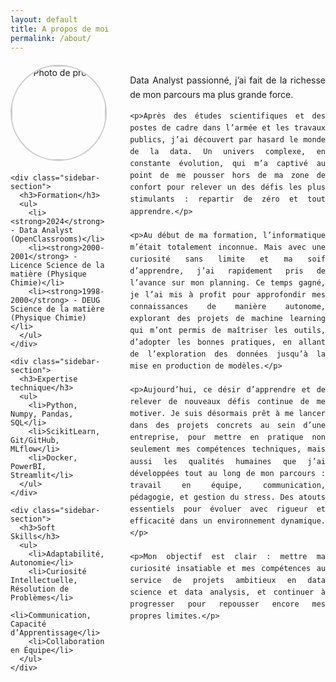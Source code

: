 ```yaml
---
layout: default
title: A propos de moi
permalink: /about/
---
```






<style>
/* Conteneur principal */
.about-container {
  display: flex;
  align-items: flex-start;
  gap: 40px;
  margin: 20px;
  max-width: 1200px; /* Limite la largeur pour éviter un texte trop étalé */
  margin-left: auto;
  margin-right: auto;
}

/* Colonne de gauche */
.sidebar {
  flex: 1;
  max-width: 30%;
}

/* Photo de profil */
.photo-container {
  text-align: center;
  margin-bottom: 20px;
}

.profile-photo {
  width: 150px;
  height: 150px;
  border-radius: 50%;
  object-fit: cover;
  border: 2px solid #ccc;
}

/* Sections de la colonne de gauche */
.sidebar-section {
  margin-bottom: 20px;
}

.sidebar-section h3 {
  font-size: 1.3em;
  margin-bottom: 10px;
}

.sidebar-section ul {
  list-style-type: none;
  padding-left: 0;
}

.sidebar-section ul li {
  margin: 5px 0;
  font-size: 1.1em;
}

/* Contenu principal */
.about-content {
  flex: 2; /* Prend 2/3 de la largeur */
  max-width: 65%;
  line-height: 1.6;
  text-align: justify;
}

</style>

<div class="about-container">
  <!-- Colonne de gauche -->
  <div class="sidebar">
    <div class="photo-container">
      <img src="https://github.com/user-attachments/assets/b42a9ba1-0b07-4b02-90bd-283fc1a8c002" alt="Photo de profil" class="profile-photo">
    </div>

    <div class="sidebar-section">
      <h3>Formation</h3>
      <ul>
        <li><strong>2024</strong> - Data Analyst (OpenClassrooms)</li>
        <li><strong>2000-2001</strong> - Licence Science de la matière (Physique Chimie)</li>
        <li><strong>1998-2000</strong> - DEUG Science de la matière (Physique Chimie)</li>
      </ul>
    </div>

    <div class="sidebar-section">
      <h3>Expertise technique</h3>
      <ul>
        <li>Python, Numpy, Pandas, SQL</li>
        <li>ScikitLearn, Git/GitHub, MLflow</li>
        <li>Docker, PowerBI, Streamlit</li>
      </ul>
    </div>

    <div class="sidebar-section">
      <h3>Soft Skills</h3>
      <ul>
        <li>Adaptabilité, Autonomie</li>
        <li>Curiosité Intellectuelle, Résolution de Problèmes</li>
        <li>Communication, Capacité d’Apprentissage</li>
        <li>Collaboration en Équipe</li>
      </ul>
    </div>
  </div>

  <!-- Contenu principal -->
  <div class="about-content">
    <p>Data Analyst passionné, j’ai fait de la richesse de mon parcours ma plus grande force.</p>

    <p>Après des études scientifiques et des postes de cadre dans l’armée et les travaux publics, j’ai découvert par hasard le monde de la data. Un univers complexe, en constante évolution, qui m’a captivé au point de me pousser hors de ma zone de confort pour relever un des défis les plus stimulants : repartir de zéro et tout apprendre.</p>

    <p>Au début de ma formation, l’informatique m’était totalement inconnue. Mais avec une curiosité sans limite et ma soif d’apprendre, j’ai rapidement pris de l’avance sur mon planning. Ce temps gagné, je l’ai mis à profit pour approfondir mes connaissances de manière autonome, explorant des projets de machine learning qui m’ont permis de maîtriser les outils, d’adopter les bonnes pratiques, en allant de l’exploration des données jusqu’à la mise en production de modèles.</p>

    <p>Aujourd’hui, ce désir d’apprendre et de relever de nouveaux défis continue de me motiver. Je suis désormais prêt à me lancer dans des projets concrets au sein d’une entreprise, pour mettre en pratique non seulement mes compétences techniques, mais aussi les qualités humaines que j’ai développées tout au long de mon parcours : travail en équipe, communication, pédagogie, et gestion du stress. Des atouts essentiels pour évoluer avec rigueur et efficacité dans un environnement dynamique.</p>

    <p>Mon objectif est clair : mettre ma curiosité insatiable et mes compétences au service de projets ambitieux en data science et data analysis, et continuer à progresser pour repousser encore mes propres limites.</p>
  </div>
</div>
